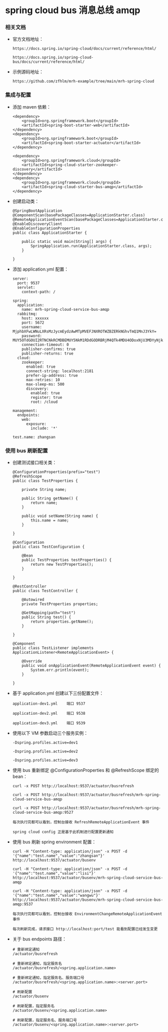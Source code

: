 
# spring cloud bus 消息总线 amqp

### 相关文档

  * 官方文档地址：

        https://docs.spring.io/spring-cloud/docs/current/reference/html/

        https://docs.spring.io/spring-cloud-bus/docs/current/reference/html/

  * 示例源码地址：

        https://github.com/zfhlm/mrh-example/tree/main/mrh-spring-cloud

### 集成与配置

  * 添加 maven 依赖：

        <dependency>
            <groupId>org.springframework.boot</groupId>
            <artifactId>spring-boot-starter-web</artifactId>
        </dependency>
        <dependency>
            <groupId>org.springframework.boot</groupId>
            <artifactId>spring-boot-starter-actuator</artifactId>
        </dependency>

        <dependency>
            <groupId>org.springframework.cloud</groupId>
            <artifactId>spring-cloud-starter-zookeeper-discovery</artifactId>
        </dependency>
        <dependency>
            <groupId>org.springframework.cloud</groupId>
            <artifactId>spring-cloud-starter-bus-amqp</artifactId>
        </dependency>

  * 创建启动类：

        @SpringBootApplication
        @ComponentScan(basePackageClasses=ApplicationStarter.class)
        @RemoteApplicationEventScan(basePackageClasses=ApplicationStarter.class)
        @EnableDiscoveryClient
        @EnableConfigurationProperties
        public class ApplicationStarter {

            public static void main(String[] args) {
                SpringApplication.run(ApplicationStarter.class, args);
            }

        }

  * 添加 application.yml 配置：

        server:
          port: 9537
          servlet:
            context-path: /

        spring:
          application:
            name: mrh-spring-cloud-service-bus-amqp
          rabbitmq:
            host: xxxxxx
            port: 5672
            username: MjphbXFwLWNuLXRsMzJycmEydzAwMTpMVEFJNXROTWZBZERkNGhvTmQ1MnJ3YkY=
            password: MUY5OTdGOUI2RTNCNkRCMDBEMUY5NkM1RDdGODRBRjM4QTk4MDU4ODoxNjU3MDYyNjkyODU1
            connection-timeout: 0
            publisher-confirms: true
            publisher-returns: true
          cloud:
            zookeeper:
              enabled: true
              connect-string: localhost:2181
              prefer-ip-address: true
              max-retries: 10
              max-sleep-ms: 500
              discovery:
                enabled: true
                register: true
                root: /cloud

        management:
          endpoints:
            web:
              exposure:
                include: '*'

        test.name: zhangsan

### 使用 bus 刷新配置

  * 创建测试接口相关类：

        @ConfigurationProperties(prefix="test")
        @RefreshScope
        public class TestProperties {

            private String name;

            public String getName() {
                return name;
            }

            public void setName(String name) {
                this.name = name;
            }

        }

        @Configuration
        public class TestConfiguration {

            @Bean
            public TestProperties testProperties() {
                return new TestProperties();
            }

        }

        @RestController
        public class TestController {

            @Autowired
            private TestProperties properties;

            @GetMapping(path="test")
            public String test() {
                return properties.getName();
            }

        }

        @Component
        public class TestListener implements ApplicationListener<RemoteApplicationEvent> {

            @Override
            public void onApplicationEvent(RemoteApplicationEvent event) {
                System.err.println(event);
            }

        }

  * 基于 application.yml 创建以下三份配置文件：

        application-dev1.yml    端口 9537

        application-dev2.yml    端口 9538

        application-dev3.yml    端口 9539

  * 使用以下 VM 参数启动三个服务实例：

        -Dspring.profiles.active=dev1

        -Dspring.profiles.active=dev2

        -Dspring.profiles.active=dev3

  * 使用 bus 重新绑定 @ConfigurationProperties 和 @RefreshScope 绑定的 bean：

        curl -x POST http://localhost:9537/actuator/busrefresh

        curl -x POST http://localhost:9537/actuator/busrefresh/mrh-spring-cloud-service-bus-amqp

        curl -x POST http://localhost:9537/actuator/busrefresh/mrh-spring-cloud-service-bus-amqp:9527

        每次执行完都可以看到，控制台接收 RefreshRemoteApplicationEvent 事件

        spring cloud config 正是基于此机制进行配置更新通知

  * 使用 bus 刷新 spring environment 配置：

        curl -H "Content-type: application/json" -x POST -d '{"name":"test.name","value":"zhangsan"}' http://localhost:9537/actuator/busenv

        curl -H "Content-type: application/json" -x POST -d '{"name":"test.name","value":"lisi"}' http://localhost:9537/actuator/busenv/mrh-spring-cloud-service-bus-amqp

        curl -H "Content-type: application/json" -x POST -d '{"name":"test.name","value":"wangwu"}' http://localhost:9537/actuator/busenv/mrh-spring-cloud-service-bus-amqp:9537

        每次执行完都可以看到，控制台接收 EnvironmentChangeRemoteApplicationEvent 事件

        每次刷新完成，请求接口 http://localhost:port/test 能看到配置已经发生变更

  * 关于 bus endpoints 路径：

        # 重新绑定通知
        /actuator/busrefresh

        # 重新绑定通知，指定服务名
        /actuator/busrefresh/<spring.application.name>

        # 重新绑定通知，指定服务名、服务端口号
        /actuator/busrefresh/<spring.application.name>:<server.port>

        # 刷新配置
        /actuator/busenv

        # 刷新配置，指定服务名
        /actuator/busenv/<spring.application.name>

        # 刷新配置，指定服务名、服务端口号
        /actuator/busenv/<spring.application.name>:<server.port>

